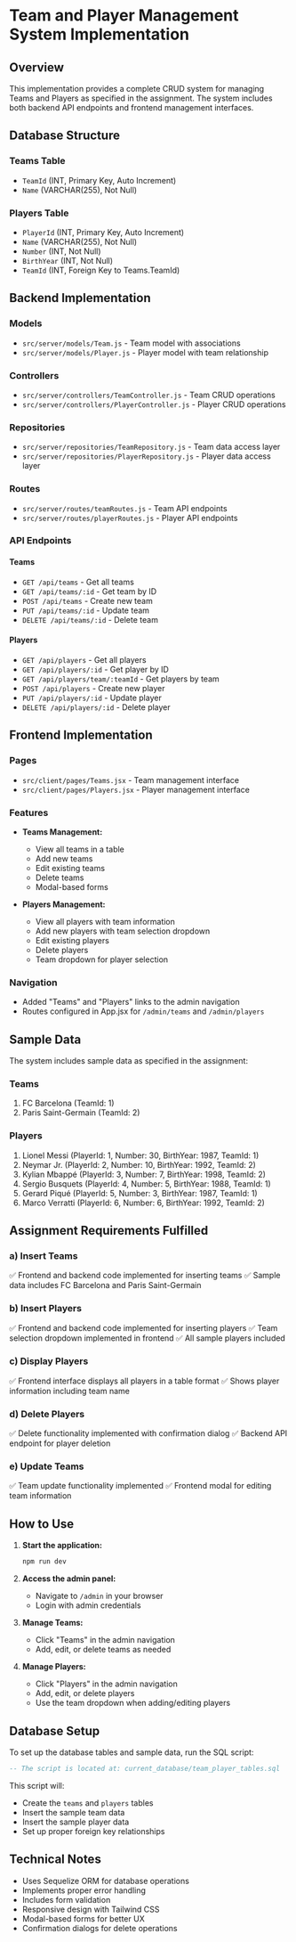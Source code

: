 # Team and Player Management System Implementation

## Overview
This implementation provides a complete CRUD system for managing Teams and Players as specified in the assignment. The system includes both backend API endpoints and frontend management interfaces.

## Database Structure

### Teams Table
- `TeamId` (INT, Primary Key, Auto Increment)
- `Name` (VARCHAR(255), Not Null)

### Players Table
- `PlayerId` (INT, Primary Key, Auto Increment)
- `Name` (VARCHAR(255), Not Null)
- `Number` (INT, Not Null)
- `BirthYear` (INT, Not Null)
- `TeamId` (INT, Foreign Key to Teams.TeamId)

## Backend Implementation

### Models
- `src/server/models/Team.js` - Team model with associations
- `src/server/models/Player.js` - Player model with team relationship

### Controllers
- `src/server/controllers/TeamController.js` - Team CRUD operations
- `src/server/controllers/PlayerController.js` - Player CRUD operations

### Repositories
- `src/server/repositories/TeamRepository.js` - Team data access layer
- `src/server/repositories/PlayerRepository.js` - Player data access layer

### Routes
- `src/server/routes/teamRoutes.js` - Team API endpoints
- `src/server/routes/playerRoutes.js` - Player API endpoints

### API Endpoints

#### Teams
- `GET /api/teams` - Get all teams
- `GET /api/teams/:id` - Get team by ID
- `POST /api/teams` - Create new team
- `PUT /api/teams/:id` - Update team
- `DELETE /api/teams/:id` - Delete team

#### Players
- `GET /api/players` - Get all players
- `GET /api/players/:id` - Get player by ID
- `GET /api/players/team/:teamId` - Get players by team
- `POST /api/players` - Create new player
- `PUT /api/players/:id` - Update player
- `DELETE /api/players/:id` - Delete player

## Frontend Implementation

### Pages
- `src/client/pages/Teams.jsx` - Team management interface
- `src/client/pages/Players.jsx` - Player management interface

### Features
- **Teams Management:**
  - View all teams in a table
  - Add new teams
  - Edit existing teams
  - Delete teams
  - Modal-based forms

- **Players Management:**
  - View all players with team information
  - Add new players with team selection dropdown
  - Edit existing players
  - Delete players
  - Team dropdown for player selection

### Navigation
- Added "Teams" and "Players" links to the admin navigation
- Routes configured in App.jsx for `/admin/teams` and `/admin/players`

## Sample Data
The system includes sample data as specified in the assignment:

### Teams
1. FC Barcelona (TeamId: 1)
2. Paris Saint-Germain (TeamId: 2)

### Players
1. Lionel Messi (PlayerId: 1, Number: 30, BirthYear: 1987, TeamId: 1)
2. Neymar Jr. (PlayerId: 2, Number: 10, BirthYear: 1992, TeamId: 2)
3. Kylian Mbappé (PlayerId: 3, Number: 7, BirthYear: 1998, TeamId: 2)
4. Sergio Busquets (PlayerId: 4, Number: 5, BirthYear: 1988, TeamId: 1)
5. Gerard Piqué (PlayerId: 5, Number: 3, BirthYear: 1987, TeamId: 1)
6. Marco Verratti (PlayerId: 6, Number: 6, BirthYear: 1992, TeamId: 2)

## Assignment Requirements Fulfilled

### a) Insert Teams
✅ Frontend and backend code implemented for inserting teams
✅ Sample data includes FC Barcelona and Paris Saint-Germain

### b) Insert Players
✅ Frontend and backend code implemented for inserting players
✅ Team selection dropdown implemented in frontend
✅ All sample players included

### c) Display Players
✅ Frontend interface displays all players in a table format
✅ Shows player information including team name

### d) Delete Players
✅ Delete functionality implemented with confirmation dialog
✅ Backend API endpoint for player deletion

### e) Update Teams
✅ Team update functionality implemented
✅ Frontend modal for editing team information

## How to Use

1. **Start the application:**
   ```bash
   npm run dev
   ```

2. **Access the admin panel:**
   - Navigate to `/admin` in your browser
   - Login with admin credentials

3. **Manage Teams:**
   - Click "Teams" in the admin navigation
   - Add, edit, or delete teams as needed

4. **Manage Players:**
   - Click "Players" in the admin navigation
   - Add, edit, or delete players
   - Use the team dropdown when adding/editing players

## Database Setup
To set up the database tables and sample data, run the SQL script:
```sql
-- The script is located at: current_database/team_player_tables.sql
```

This script will:
- Create the `teams` and `players` tables
- Insert the sample team data
- Insert the sample player data
- Set up proper foreign key relationships

## Technical Notes
- Uses Sequelize ORM for database operations
- Implements proper error handling
- Includes form validation
- Responsive design with Tailwind CSS
- Modal-based forms for better UX
- Confirmation dialogs for delete operations
